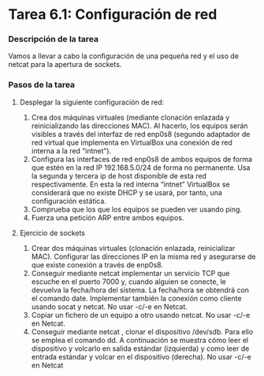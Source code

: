 # **Tarea 6.1: Configuración de red**

### **Descripción de la tarea**

Vamos a llevar a cabo la configuración de una pequeña red y el uso de netcat para la apertura de sockets.

### **Pasos de la tarea**

1. Desplegar la siguiente configuración de red:
   1. Crea dos máquinas virtuales (mediante clonación enlazada y reinicializando las direcciones MAC). Al hacerlo, los equipos serán visibles a través del interfaz de red enp0s8 (segundo adaptador de red virtual que implementa en VirtualBox una conexión de red interna a la red “intnet”).
   2. Configura las interfaces de red enp0s8 de ambos equipos de forma que estén en la red IP 192.168.5.0/24 de forma no permanente. Usa la segunda y tercera ip de host disponible de esta red respectivamente. En esta la red interna “intnet” VirtualBox se considerará que no existe DHCP y se usará, por tanto, una configuración estática. 
   3. Comprueba que los que los equipos se pueden ver usando ping.
   4. Fuerza una petición ARP entre ambos equipos.

2. Ejercicio de sockets
   1. Crear dos máquinas virtuales (clonación enlazada, reinicializar MAC). Configurar las direcciones IP en la misma red y asegurarse de que existe conexión a través de enp0s8.
   2. Conseguir mediante netcat implementar un servicio TCP que escuche en el puerto 7000 y, cuando alguien se conecte, le devuelva la fecha/hora del sistema. La fecha/hora se obtendrá con el comando date. Implementar también la conexión como cliente usando socat y netcat. No usar -c/-e en Netcat.
   3. Copiar un fichero de un equipo a otro usando netcat. No usar -c/-e en Netcat.
   4. Conseguir mediante netcat , clonar el dispositivo /dev/sdb. Para ello se emplea el comando dd. A continuación se muestra cómo leer el dispositivo y volcarlo en salida estándar (izquierda) y como leer de entrada estándar y volcar en el dispositivo (derecha). No usar -c/-e en Netcat